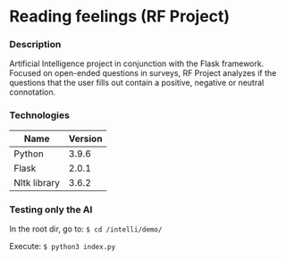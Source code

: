 # Reading feelings (RF Project)

### Description
Artificial Intelligence project in conjunction with the Flask framework. Focused on open-ended questions in surveys, RF Project analyzes if the questions that the user fills out contain a positive, negative or neutral connotation.

### Technologies
                    
Name  | Version
------------- | -------------
Python  | 3.9.6
Flask  | 2.0.1
Nltk library  | 3.6.2

### Testing only the AI
In the root dir, go to:
`$ cd /intelli/demo/`

Execute:
`$ python3 index.py`